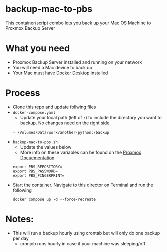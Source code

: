 # backup-mac-to-pbs
This container/script combo lets you back up your Mac OS Machine to Proxmox Backup Server

# What you need
- Proxmox Backup Server installed and running on your network
- You will need a Mac device to back up
- Your Mac must have [Docker Desktop](https://docs.docker.com/desktop/setup/install/mac-install/) installed

# Process
- Clone this repo and update follwing files
- `docker-compose.yaml`
    - Update your local path (left of `:`) to include the directory you want to backup. No changes need on the right side.
    ```
    - /Volumes/Data/work/another-python:/backup
    ```
- `backup-mac-to-pbs.sh`
    - Update the values below
    - More info on these variables can be found on the [Proxmox Docuementation](https://pbs.proxmox.com/docs/backup-client.html)
    ```
    export PBS_REPOSITORY=
    export PBS_PASSWORD=
    export PBS_FINGERPRINT=
    ```
- Start the container. Navigate to this director on Terminal and run the following
    ```
    docker compose up -d --force-recreate
    ```
# Notes:
- This will run a backup hourly using crontab but will only do one backup per day
    - cronjob runs hourly in case if your machine was sleeping/off